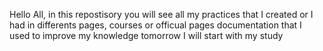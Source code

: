 Hello All, in this repostisory you will see all my practices that I created or I had in differents pages, courses or officual pages documentation that I used to improve my knowledge
tomorrow I will start with my study
